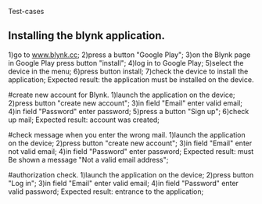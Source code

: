 Test-cases

## Installing the blynk application.
1)go to www.blynk.cc;
2)press a button "Google Play";
3)on the Blynk page in Google Play press button "install";
4)log in to Google Play;
5)select the device in the menu;
6)press button install;
7)check the device to install the application;
Expected result: the application must be installed on the device.

#create new account for Blynk.
1)launch the application on the device;
2)press button "create new account";
3)in field "Email" enter valid email;
4)in field "Password" enter password;
5)press a button "Sign up";
6)check up mail; 
Expected result: account was created;

#check message when you enter the wrong mail.
1)launch the application on the device;
2)press button "create new account";
3)in field "Email" enter not valid email;
4)in field "Password" enter password;
Expected result: must Be shown a message "Not a valid email address";

#authorization check.
1)launch the application on the device;
2)press button "Log in";
3)in field "Email" enter valid email;
4)in field "Password" enter valid password;
Expected result: entrance to the application;





